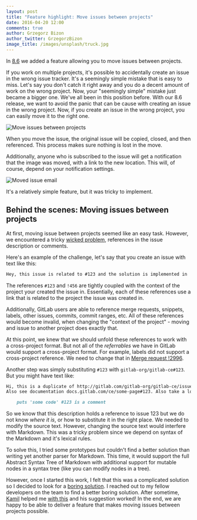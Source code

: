```yaml
---
layout: post
title: "Feature highlight: Move issues between projects"
date: 2016-04-20 12:00
comments: true
author: Grzegorz Bizon
author_twitter: GrzegorzBizon
image_title: /images/unsplash/truck.jpg
---
```



In [8.6][releasepost] we added a feature allowing you to move issues between projects.

If you work on multiple projects, it's possible to accidentally create an issue 
in the wrong issue tracker. It's a seemingly simple mistake that is easy to miss.
Let's say you don't catch it right away and you do a decent amount of work
on the wrong project. Now, your "seemingly simple" mistake just became a bigger one. 
We've all been in this position before. With our 8.6 release, we want to avoid the
panic that can be cause with creating an issue in the wrong project. Now, if you 
create an issue in the wrong project, you can easily move it to the right one. 

<!-- more -->

![Move issues between projects](/images/8_6/move-issue.png)

When you move the issue, the original issue will be copied, closed, and then referenced.
This process makes sure nothing is lost in the move.

Additionally, anyone who is subscribed to the issue will get a notification that the
image was moved, with a link to the new location. This will, of course,
depend on your notification settings.

![Moved issue email](/images/blogimages/moved-issue-email.png)

It's a relatively simple feature, but it was tricky to implement.

## Behind the scenes: Moving issues between projects

At first, moving issue between projects seemed like an easy task. However,
we encountered a tricky [wicked problem], references in the issue description or comments. 

Here's an example of the challenge, let's say that you create an issue with text like this:

```markdown
Hey, this issue is related to #123 and the solution is implemented in !456
```

The references `#123` and `!456` are tightly coupled with the context of the project
your created the issue in. Essentially, each of these references use a link
that is related to the project the issue was created in.

Additionally, GitLab users are able to reference merge requests, snippets, labels,
other issues, commits, commit ranges, etc. All of these references would become
invalid, when changing the "context of the project" - moving and issue to another project
does exactly that.

At this point, we knew that we should unfold these references to work with a
cross-project format.
But not all of the *referrables* we have in GitLab would support a cross-project format.
For example, labels did not support a cross-project reference. We need to change 
that in [Merge request !2996].

Another step was simply substituting `#123` with `gitlab-org/gitlab-ce#123`.
But you might have text like:

```markdown
Hi, this is a duplicate of http://gitlab.com/gitlab-org/gitlab-ce/issues/123.
Also see documentation docs.gitlab.com/ce/some-page#123. Also take a look at this code:

    puts 'some code' #123 is a comment
```

So we know that this description holds a reference to issue 123 but we do not
know *where it is*, or how to substitute it in the right place. We needed to modify
the source text. However, changing the source text would interfere with Markdown.
This was a tricky problem since we depend on syntax of the Markdown and it's lexical
rules.

To solve this, I tried some prototypes but couldn't find a better solution than
writing yet another parser for Markdown. This time, it would support the full
Abstract Syntax Tree of Markdown with additional support for mutable nodes in
a syntax tree (like you can modify nodes in a tree).

However, once I started this work, I felt that this was a complicated solution so
I decided to look for a [boring solution][values]. I reached out to my fellow 
developers on the team to find a better boring solution. After sometime, 
[Kamil] helped me [with this][helped] and his suggestion worked! In the end, we
are happy to be able to deliver a feature that makes moving issues between projects possible.

[Kamil]: https://twitter.com/ayufanpl
[helped]: https://gitlab.com/gitlab-org/gitlab-ce/merge_requests/2831#note_4189430
[values]: https://about.gitlab.com/handbook/#values
[releasepost]: https://about.gitlab.com/2016/03/22/gitlab-8-6-released/
[wicked problem]: https://en.wikipedia.org/wiki/Wicked_problem
[Merge request !2996]: https://gitlab.com/gitlab-org/gitlab-ce/merge_requests/2966
